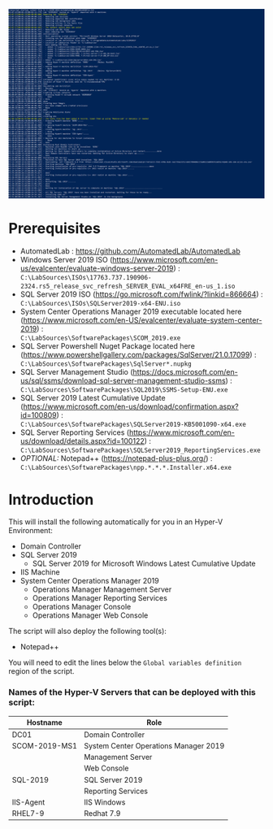 ![SCOM 2019 Automated Lab](/media/git-guidance/automated-lab-scom-2019.png)

# Prerequisites
 - AutomatedLab : https://github.com/AutomatedLab/AutomatedLab
 - Windows Server 2019 ISO (https://www.microsoft.com/en-us/evalcenter/evaluate-windows-server-2019) : \
   `C:\LabSources\ISOs\17763.737.190906-2324.rs5_release_svc_refresh_SERVER_EVAL_x64FRE_en-us_1.iso`
 - SQL Server 2019 ISO (https://go.microsoft.com/fwlink/?linkid=866664) : \
   `C:\LabSources\ISOs\SQLServer2019-x64-ENU.iso`
 - System Center Operations Manager 2019 executable located here (https://www.microsoft.com/en-US/evalcenter/evaluate-system-center-2019) : \
   `C:\LabSources\SoftwarePackages\SCOM_2019.exe`
 - SQL Server Powershell Nuget Package located here (https://www.powershellgallery.com/packages/SqlServer/21.0.17099) : \
   `C:\LabSources\SoftwarePackages\SqlServer*.nupkg`
 - SQL Server Management Studio (https://docs.microsoft.com/en-us/sql/ssms/download-sql-server-management-studio-ssms) : \
   `C:\LabSources\SoftwarePackages\SQL2019\SSMS-Setup-ENU.exe`
 - SQL Server 2019 Latest Cumulative Update (https://www.microsoft.com/en-us/download/confirmation.aspx?id=100809) : \
   `C:\LabSources\SoftwarePackages\SQLServer2019-KB5001090-x64.exe`
 - SQL Server Reporting Services (https://www.microsoft.com/en-us/download/details.aspx?id=100122) : \
   `C:\LabSources\SoftwarePackages\SQLServer2019_ReportingServices.exe`
 - *OPTIONAL:* Notepad++ (https://notepad-plus-plus.org/) : \
   `C:\LabSources\SoftwarePackages\npp.*.*.*.Installer.x64.exe`

# Introduction
This will install the following automatically for you in an Hyper-V Environment:
 - Domain Controller
 - SQL Server 2019
   - SQL Server 2019 for Microsoft Windows Latest Cumulative Update
 - IIS Machine
 - System Center Operations Manager 2019
   - Operations Manager Management Server
   - Operations Manager Reporting Services
   - Operations Manager Console
   - Operations Manager Web Console

The script will also deploy the following tool(s):
 - Notepad++

You will need to edit the lines below the `Global variables definition` region of the script.

### Names of the Hyper-V Servers that can be deployed with this script:
Hostname | Role
------------ | -------------
DC01 | Domain Controller
SCOM-2019-MS1 | System Center Operations Manager 2019
&nbsp; | Management Server
&nbsp; | Web Console
SQL-2019 | SQL Server 2019
&nbsp; | Reporting Services
IIS-Agent | IIS Windows
RHEL7-9 | Redhat 7.9
